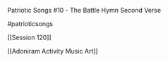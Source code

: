 Patriotic Songs #10 - The Battle Hymn Second Verse

#patrioticsongs 

[[Session 120]]

[[Adoniram Activity Music Art]]
